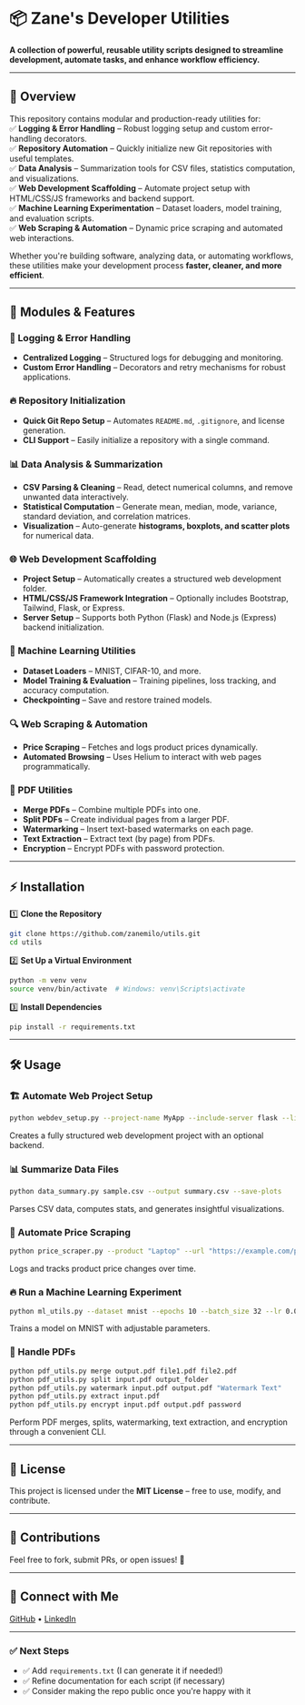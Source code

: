 # 📦 Zane's Developer Utilities
**A collection of powerful, reusable utility scripts designed to streamline development, automate tasks, and enhance workflow efficiency.**

---

## 🚀 Overview
This repository contains modular and production-ready utilities for:  
✅ **Logging & Error Handling** – Robust logging setup and custom error-handling decorators.  
✅ **Repository Automation** – Quickly initialize new Git repositories with useful templates.  
✅ **Data Analysis** – Summarization tools for CSV files, statistics computation, and visualizations.  
✅ **Web Development Scaffolding** – Automate project setup with HTML/CSS/JS frameworks and backend support.  
✅ **Machine Learning Experimentation** – Dataset loaders, model training, and evaluation scripts.  
✅ **Web Scraping & Automation** – Dynamic price scraping and automated web interactions.  

Whether you're building software, analyzing data, or automating workflows, these utilities make your development process **faster, cleaner, and more efficient**.

---

## 🔧 Modules & Features
### 📝 Logging & Error Handling
- **Centralized Logging** – Structured logs for debugging and monitoring.
- **Custom Error Handling** – Decorators and retry mechanisms for robust applications.

### 🔥 Repository Initialization
- **Quick Git Repo Setup** – Automates `README.md`, `.gitignore`, and license generation.
- **CLI Support** – Easily initialize a repository with a single command.

### 📊 Data Analysis & Summarization
- **CSV Parsing & Cleaning** – Read, detect numerical columns, and remove unwanted data interactively.
- **Statistical Computation** – Generate mean, median, mode, variance, standard deviation, and correlation matrices.
- **Visualization** – Auto-generate **histograms, boxplots, and scatter plots** for numerical data.

### 🌐 Web Development Scaffolding
- **Project Setup** – Automatically creates a structured web development folder.
- **HTML/CSS/JS Framework Integration** – Optionally includes Bootstrap, Tailwind, Flask, or Express.
- **Server Setup** – Supports both Python (Flask) and Node.js (Express) backend initialization.

### 🤖 Machine Learning Utilities
- **Dataset Loaders** – MNIST, CIFAR-10, and more.
- **Model Training & Evaluation** – Training pipelines, loss tracking, and accuracy computation.
- **Checkpointing** – Save and restore trained models.

### 🔍 Web Scraping & Automation
- **Price Scraping** – Fetches and logs product prices dynamically.
- **Automated Browsing** – Uses Helium to interact with web pages programmatically.

### 📄 PDF Utilities

- **Merge PDFs** – Combine multiple PDFs into one.
- **Split PDFs** – Create individual pages from a larger PDF.
- **Watermarking** – Insert text-based watermarks on each page.
- **Text Extraction** – Extract text (by page) from PDFs.
- **Encryption** – Encrypt PDFs with password protection.

---

## ⚡ Installation
1️⃣ **Clone the Repository**  
```bash
git clone https://github.com/zanemilo/utils.git
cd utils
```
2️⃣ **Set Up a Virtual Environment**  
```bash
python -m venv venv
source venv/bin/activate  # Windows: venv\Scripts\activate
```
3️⃣ **Install Dependencies**  
```bash
pip install -r requirements.txt
```

---

## 🛠 Usage
### 🏗 Automate Web Project Setup
```bash
python webdev_setup.py --project-name MyApp --include-server flask --license MIT
```
Creates a fully structured web development project with an optional backend.

### 📊 Summarize Data Files
```bash
python data_summary.py sample.csv --output summary.csv --save-plots
```
Parses CSV data, computes stats, and generates insightful visualizations.

### 📡 Automate Price Scraping
```bash
python price_scraper.py --product "Laptop" --url "https://example.com/product"
```
Logs and tracks product price changes over time.

### 🔥 Run a Machine Learning Experiment
```bash
python ml_utils.py --dataset mnist --epochs 10 --batch_size 32 --lr 0.001 --save_path mnist_model.pth
```
Trains a model on MNIST with adjustable parameters.

### 📄 Handle PDFs
```bash
python pdf_utils.py merge output.pdf file1.pdf file2.pdf
python pdf_utils.py split input.pdf output_folder
python pdf_utils.py watermark input.pdf output.pdf "Watermark Text"
python pdf_utils.py extract input.pdf
python pdf_utils.py encrypt input.pdf output.pdf password
```
Perform PDF merges, splits, watermarking, text extraction, and encryption through a convenient CLI.

---

## 📜 License
This project is licensed under the **MIT License** – free to use, modify, and contribute.

---

## 🌟 Contributions
Feel free to fork, submit PRs, or open issues! 🚀  

---

## 🔗 Connect with Me
[GitHub](https://github.com/zanemilo) • [LinkedIn](https://www.linkedin.com/in/zanedeso)

---

### ✅ Next Steps
- ✅ Add `requirements.txt` (I can generate it if needed!)
- ✅ Refine documentation for each script (if necessary)
- ✅ Consider making the repo public once you're happy with it
